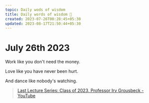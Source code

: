 ```yaml
---
topic: Daily wods of wisdom
title: Daily words of wisdom 🧙
created: 2023-07-26T00:28:45+05:30
updated: 2023-08-17T21:50:44+05:30
---
```


# July 26th 2023

Work like you don't need the money.

Love like you have never been hurt.

And dance like nobody's watching.

> [Last Lecture Series: Class of 2023, Professor Irv Grousbeck - YouTube](https://youtu.be/XoUfV1mgwk0?t=194)

